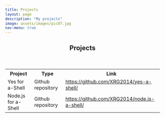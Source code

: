 ```yaml
---
title: Projects
layout: page
description: "My projects"
image: assets/images/pic07.jpg
nav-menu: true
---
```


<!-- Main -->
<div id="main" class="alt">

<!-- One -->
<section id="one">
	<div class="inner">
		<header class="major">
			<h1>Projects</h1>
		</header>

<!-- Content -->

<table class="table table-element">
  <tr>
    <th class="table-element">Project</th>
	<th class="table-element">Type</th>
    <th class="table-element">Link</th>
  </tr>
  <tr>
	<td class="table-element">Yes for a-Shell</td>
    <td class="table-element">Github repository</td>
    <td class="table-element"><a href="https://github.com/XRG2014/yes-a-shell/">https://github.com/XRG2014/yes-a-shell/</a></td>
  </tr>
  <tr>
    <td class="table-element">Node.js for a-Shell</td>
    <td class="table-element">Github repository</td>
    <td class="table-element"><a href="https://github.com/XRG2014/node.js-a-shell/">https://github.com/XRG2014/node.js-a-shell/</a></td>
  </tr>
</table>

</div>
</section>
